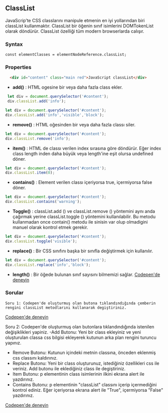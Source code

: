 ## ClassList

JavaScrip’te CSS classlarını manipule etmenin en iyi yollarından biri classList kullanmaktır. ClassList bir öğenin sınıf isimlerini DOMTokenList olarak döndürür.
ClassList özelliği tüm modern browserlarda calışır.
### Syntax
```
const elementClasses = elementNodeReference.classList;
```

### Properties
```HTML
  <div id="content" class="main red">JavaScript classList</div>
```
*  **add()** : HTML ogesine bir veya daha fazla class ekler.

```JavaScript
 let div = document.querySelector('#content');
 div.classList.add('info');
```
```JavaScript
let div = document.querySelector('#content');
div.classList.add('info','visible','block');
```
* **remove()** : HTML oğesinden bir veya daha fazla classı siler.
```JavaScript
let div = document.querySelector('#content');
div.classList.remove('info');
```
* **item()** : HTML de  classı verilen index  sırasına göre döndürür. Eğer index class length inden daha büyük veya length'ine eşit olursa undefined döner.

```JavaScript
let div = document.querySelector('#content');
div.classList.item(0);
```
* **contains()** : Element verilen classı içeriyorsa true, içermiyorsa false döner.
```JavaScript
let div = document.querySelector('#content');
div.classList.contains('warning');  
```
* **Toggle()** : classList.add () ve classList.remove () yöntemini aynı anda çağırmak yerine classList.toggle () yöntemini kullanılabilir. 
 Bu metodu kullanmadan once contain() metodu ile sinisin var olup olmadigini manuel olarak kontrol etmek gerekir.
```JavaScript
let div = document.querySelector('#content');
div.classList.toggle('visible');
```
* **replace()** : Bir CSS sınıfını başka bir sınıfla değiştirmek için kullanılır.
```JavaScript
let div = document.querySelector('#content');
div.classList.replace('info','block');
```
* **length()** : Bir öğede bulunan sınıf sayısını  bilmemizi sağlar.
  [Codepen'de deneyin](https://codepen.io/brcthn/pen/zYKjVjR)
  
### Sorular
```
Soru 1: Codepen'de oluşturmuş olan butona tıklandındığında çemberin rengini classList metodlarını kullanarak degiştiriniz.
```
[Codepen'de deneyin](https://codepen.io/brcthn/pen/abmYaRv)

Soru 2: Codepen'de oluşturmuş olan butonlara tıklandındığında istenilen değişiklikleri yapiniz.
 -Add Butonu: Yeni bir class ekleyiniz ve yeni oluşturulan classa css bilgisi ekleyerek kutunun arka plan rengini turuncu yapınız.
- Remove Butonu: Kutunun içindeki metnin classına, önceden eklenmiş  css  classını kaldırınız.
- Replace Butonu: Yeni bir class oluşturunuz, istediğiniz özellikleri css ile veriniz. Add  butonu ile eklediğiniz class ile degiştiriniz.
- Item Butonu: p elementinin class isimlerinin  ilkini ekrana alert ile yazdırınız. 
- Contains Butonu: p elementinin "classList" classını içerip içermediğini kontrol ediniz. Eğer içeriyorsa  ekrana alert ile "True", içermiyorsa "False"  yazdırınız. 

[Codepen'de deneyin](https://codepen.io/brcthn/pen/wvzXZZq)
